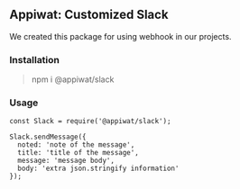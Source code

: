 ## Appiwat: Customized Slack

We created this package for using webhook in our projects.

### Installation
> npm i @appiwat/slack

### Usage
```
const Slack = require('@appiwat/slack');

Slack.sendMessage({
  noted: 'note of the message',
  title: 'title of the message',
  message: 'message body',
  body: 'extra json.stringify information'
});
```